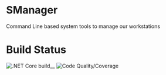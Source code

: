 # SManager
Command Line based system tools to manage our workstations

# Build Status

![.NET Core build](https://github.com/MzB-Solutions/SystemT00ls/workflows/&period;NET%20Core%20build/badge.svg)__
![Code Quality/Coverage](https://github.com/MzB-Solutions/SystemT00ls/workflows/Code%20Quality&sol;Coverage/badge.svg)